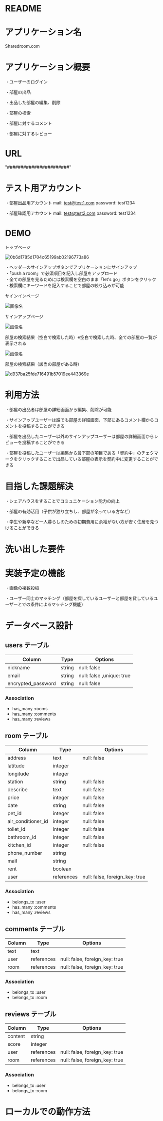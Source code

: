 # README


# アプリケーション名
Sharedroom.com

# アプリケーション概要
・ユーザーのログイン

・部屋の出品

・出品した部屋の編集、削除

・部屋の検索

・部屋に対するコメント

・部屋に対するレビュー

# URL
"#######################"

# テスト用アカウント
・部屋出品用アカウント
mail: test@test1.com
password: test1234

・部屋確認用アカウント
mail: test@test2.com
password: test1234

# DEMO

トップページ

![0b6d1785d1704c65199ab02196773a86](https://user-images.githubusercontent.com/78258431/112413161-0c259380-8d63-11eb-8041-86a7e6ad52a6.gif)

・ヘッダーのサインアップボタンでアプリケーションにサインアップ  
・「push a room」で必須項目を記入し部屋をアップロード  
・全ての部屋を見るためには検索欄を空白のまま「let's go」ボタンをクリック  
・検索欄にキーワードを記入することで部屋の絞り込みが可能  

サインインページ

![画像名](sample1.png)

サインアップページ

![画像名](sample2.png)

部屋の検索結果（空白で検索した時）※空白で検索した時、全ての部屋の一覧が表示される

![画像名](sample３.png)

部屋の検索結果（該当の部屋がある時）

![d937ba25fde716491b57019ee443369e](https://user-images.githubusercontent.com/78258431/112415268-e8644c80-8d66-11eb-9f2c-fc7bb92e0317.gif)


# 利用方法


・部屋の出品者は部屋の詳細画面から編集、削除が可能

・サインアップユーザーは誰でも部屋の詳細画面、下部にあるコメント欄からコメントを投稿することができる

・部屋を出品したユーザー以外のサインアップユーザーは部屋の詳細画面からレビューを投稿することができる

・部屋を投稿したユーザーは編集から最下部の項目である「契約中」のチェクマークをクリックすることで出品している部屋の表示を契約中に変更することができる

# 目指した課題解決

・シェアハウスをすることでコミュニケーション能力の向上

・部屋の有効活用（子供が独り立ちし、部屋が余っている方など）

・学生や新卒など一人暮らしのための初期費用に余裕がない方が安く住居を見つけることができる

# 洗い出した要件

# 実装予定の機能

・画像の複数投稿

・ユーザー同士のマッチング（部屋を探しているユーザーと部屋を貸しているユーザーとでの条件によるマッチング機能）

# データベース設計

## users テーブル

| Column               | Type    | Options                  |
| -------------------- | ------- | ------------------------ |
| nickname             | string  | null: false              |
| email                | string  | null: false ,unique: true|
| encrypted_password   | string  | null: false              |
 
### Association

- has_many :rooms
- has_many :comments
- has_many :reviews


## room テーブル

| Column             | Type       | Options                        |
| ------------------ | ---------- | ------------------------------ |
| address            | text       | null: false                    |
| latitude           | integer    |                                |
| longitude          | integer    |                                | 
| station            | string     | null: false                    |
| describe           | text       | null: false                    |
| price              | integer    | null: false                    |
| date               | string     | null: false                    |
| pet_id             | integer    | null: false                    |
| air_conditioner_id | integer    | null: false                    |
| toilet_id          | integer    | null: false                    |
| bathroom_id        | integer    | null: false                    |
| kitchen_id         | integer    | null: false                    |
| phone_number       | string     |                                |
| mail               | string     |                                |
| rent               | boolean    |                                |
| user               | references | null: false, foreign_key: true |


### Association

- belongs_to :user
- has_many   :comments
- has_many   :reviews


## comments テーブル

| Column             | Type       | Options                        |
| ------------------ | ---------- | ------------------------------ |
| text               | text       |                                |
| user               | references | null: false, foreign_key: true |
| room               | references | null: false, foreign_key: true |


### Association

- belongs_to :user
- belongs_to :room


## reviews テーブル

| Column             | Type       | Options                        |
| ------------------ | ---------- | ------------------------------ |
| content            | string     |                                |
| score              | integer    |                                |
| user               | references | null: false, foreign_key: true |
| room               | references | null: false, foreign_key: true |


### Association

- belongs_to :user
- belongs_to :room


# ローカルでの動作方法
